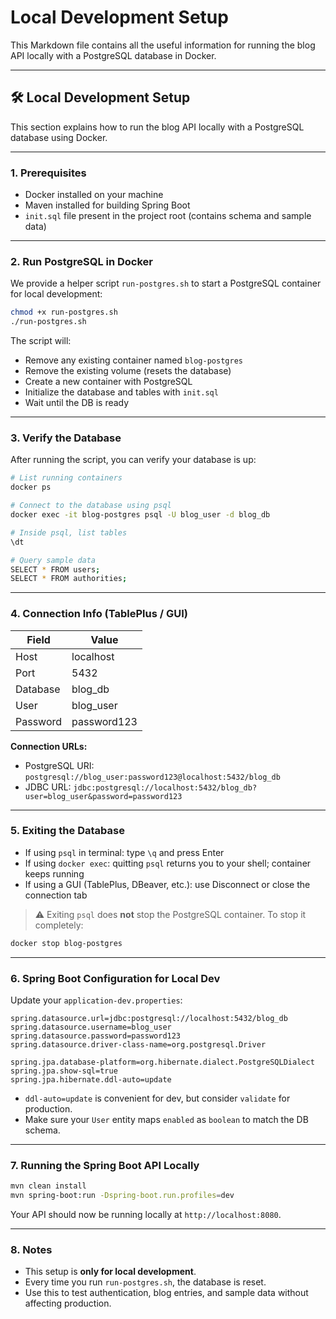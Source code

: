 # Local Development Setup

This Markdown file contains all the useful information for running the blog API locally with a PostgreSQL database in Docker.

---

## 🛠️ Local Development Setup

This section explains how to run the blog API locally with a PostgreSQL database using Docker.

---

### 1. Prerequisites

- Docker installed on your machine
- Maven installed for building Spring Boot
- `init.sql` file present in the project root (contains schema and sample data)

---

### 2. Run PostgreSQL in Docker

We provide a helper script `run-postgres.sh` to start a PostgreSQL container for local development:

```bash
chmod +x run-postgres.sh
./run-postgres.sh
```

The script will:

- Remove any existing container named `blog-postgres`
- Remove the existing volume (resets the database)
- Create a new container with PostgreSQL
- Initialize the database and tables with `init.sql`
- Wait until the DB is ready

---

### 3. Verify the Database

After running the script, you can verify your database is up:

```bash
# List running containers
docker ps

# Connect to the database using psql
docker exec -it blog-postgres psql -U blog_user -d blog_db

# Inside psql, list tables
\dt

# Query sample data
SELECT * FROM users;
SELECT * FROM authorities;
```

---

### 4. Connection Info (TablePlus / GUI)

| Field    | Value             |
|----------|-----------------|
| Host     | localhost        |
| Port     | 5432             |
| Database | blog_db          |
| User     | blog_user        |
| Password | password123      |

**Connection URLs:**

- PostgreSQL URI: `postgresql://blog_user:password123@localhost:5432/blog_db`  
- JDBC URL: `jdbc:postgresql://localhost:5432/blog_db?user=blog_user&password=password123`  

---

### 5. Exiting the Database

- If using `psql` in terminal: type `\q` and press Enter  
- If using `docker exec`: quitting `psql` returns you to your shell; container keeps running  
- If using a GUI (TablePlus, DBeaver, etc.): use Disconnect or close the connection tab  

> ⚠️ Exiting `psql` does **not** stop the PostgreSQL container. To stop it completely:

```bash
docker stop blog-postgres
```

---

### 6. Spring Boot Configuration for Local Dev

Update your `application-dev.properties`:

```properties
spring.datasource.url=jdbc:postgresql://localhost:5432/blog_db
spring.datasource.username=blog_user
spring.datasource.password=password123
spring.datasource.driver-class-name=org.postgresql.Driver

spring.jpa.database-platform=org.hibernate.dialect.PostgreSQLDialect
spring.jpa.show-sql=true
spring.jpa.hibernate.ddl-auto=update
```

- `ddl-auto=update` is convenient for dev, but consider `validate` for production.  
- Make sure your `User` entity maps `enabled` as `boolean` to match the DB schema.

---

### 7. Running the Spring Boot API Locally

```bash
mvn clean install
mvn spring-boot:run -Dspring-boot.run.profiles=dev
```

Your API should now be running locally at `http://localhost:8080`.

---

### 8. Notes

- This setup is **only for local development**.  
- Every time you run `run-postgres.sh`, the database is reset.  
- Use this to test authentication, blog entries, and sample data without affecting production.

